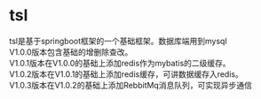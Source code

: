 # tsl
tsl是基于springboot框架的一个基础框架。数据库端用到mysql<br/>
V1.0.0版本包含基础的增删除查改。<br/>
V1.0.1版本在V1.0.0的基础上添加redis作为mybatis的二级缓存。<br/>
V1.0.2版本在V1.0.1的基础上添加redis缓存，可讲数据缓存入redis。<br/>
V1.0.3版本在V1.0.2的基础上添加RebbitMq消息队列，可实现异步通信<br/>
